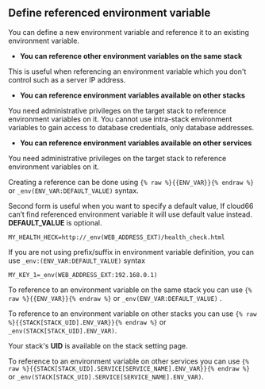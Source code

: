 <!-- usedin: [ _legacy_docker/deployment] - post: -->


## Define referenced environment variable

You can define a new environment variable and reference it to an existing environment variable.

- **You can reference other environment variables on the same stack**  

This is useful when referencing an environment variable which you don't control such as a server IP address.
- **You can reference environment variables available on other stacks**  

You need administrative privileges on the target stack to reference environment variables on it. You cannot use intra-stack environment variables to gain access to database credentials, only database addresses.
- **You can reference environment variables available on other services**  

You need administrative privileges on the target stack to reference environment variables on it.

Creating a reference can be done using  ``{% raw %}{{ENV_VAR}}{% endraw %}``  or `_env(ENV_VAR:DEFAULT_VALUE)`  syntax. 

Second form is useful when you want to specify a default value, If cloud66 can’t find referenced environment variable it will use default value instead. **DEFAULT_VALUE** is optional. 



```
MY_HEALTH_HECK=http://_env(WEB_ADDRESS_EXT)/health_check.html
```


If you are not using prefix/suffix in environment variable definition, you can use 
`_env:(ENV_VAR:DEFAULT_VALUE)` 
 syntax

```
MY_KEY_1=_env(WEB_ADDRESS_EXT:192.168.0.1)
```
	
To reference to an environment variable on the same stack you can use `{% raw %}{{ENV_VAR}}{% endraw %}` or `_env(ENV_VAR:DEFAULT_VALUE)` . 

To reference to an environment variable on other stacks you can use `{% raw %}{{STACK[STACK_UID].ENV_VAR}}{% endraw %}` or `_env(STACK[STACK_UID].ENV_VAR)`. 

Your stack's  **UID** is available on the stack setting page. 

To reference to an environment variable on other services you can use `{% raw %}{{STACK[STACK_UID].SERVICE[SERVICE_NAME].ENV_VAR}}{% endraw %}`  or `_env(STACK[STACK_UID].SERVICE[SERVICE_NAME].ENV_VAR)`.


